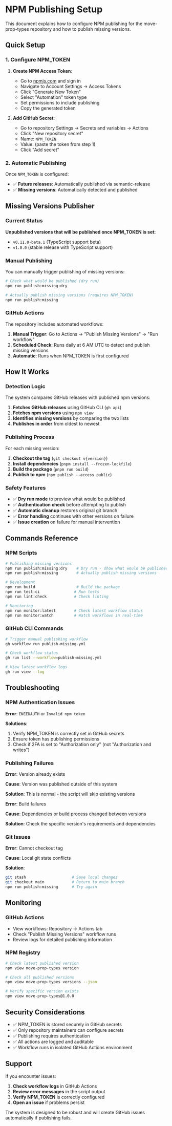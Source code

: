 # NPM Publishing Setup

This document explains how to configure NPM publishing for the move-prop-types repository and how to publish missing versions.

## Quick Setup

### 1. Configure NPM_TOKEN

1. **Create NPM Access Token**:
   - Go to [npmjs.com](https://npmjs.com) and sign in
   - Navigate to Account Settings → Access Tokens
   - Click "Generate New Token"
   - Select "Automation" token type
   - Set permissions to include publishing
   - Copy the generated token

2. **Add GitHub Secret**:
   - Go to repository Settings → Secrets and variables → Actions
   - Click "New repository secret"
   - Name: `NPM_TOKEN`
   - Value: (paste the token from step 1)
   - Click "Add secret"

### 2. Automatic Publishing

Once `NPM_TOKEN` is configured:

- ✅ **Future releases**: Automatically published via semantic-release
- ✅ **Missing versions**: Automatically detected and published

## Missing Versions Publisher

### Current Status

**Unpublished versions that will be published once NPM_TOKEN is set:**
- `v0.11.0-beta.1` (TypeScript support beta)
- `v1.0.0` (stable release with TypeScript support)

### Manual Publishing

You can manually trigger publishing of missing versions:

```bash
# Check what would be published (dry run)
npm run publish:missing:dry

# Actually publish missing versions (requires NPM_TOKEN)
npm run publish:missing
```

### GitHub Actions

The repository includes automated workflows:

1. **Manual Trigger**: Go to Actions → "Publish Missing Versions" → "Run workflow"
2. **Scheduled Check**: Runs daily at 6 AM UTC to detect and publish missing versions
3. **Automatic**: Runs when NPM_TOKEN is first configured

## How It Works

### Detection Logic

The system compares GitHub releases with published npm versions:

1. **Fetches GitHub releases** using GitHub CLI (`gh api`)
2. **Fetches npm versions** using `npm view`
3. **Identifies missing versions** by comparing the two lists
4. **Publishes in order** from oldest to newest

### Publishing Process

For each missing version:

1. **Checkout the tag** (`git checkout v{version}`)
2. **Install dependencies** (`pnpm install --frozen-lockfile`)
3. **Build the package** (`pnpm run build`)
4. **Publish to npm** (`npm publish --access public`)

### Safety Features

- ✅ **Dry run mode** to preview what would be published
- ✅ **Authentication check** before attempting to publish
- ✅ **Automatic cleanup** restores original git branch
- ✅ **Error handling** continues with other versions on failure
- ✅ **Issue creation** on failure for manual intervention

## Commands Reference

### NPM Scripts

```bash
# Publishing missing versions
npm run publish:missing:dry    # Dry run - show what would be published
npm run publish:missing        # Actually publish missing versions

# Development
npm run build                  # Build the package
npm run test:ci               # Run tests
npm run lint:check            # Check linting

# Monitoring
npm run monitor:latest        # Check latest workflow status
npm run monitor:watch         # Watch workflows in real-time
```

### GitHub CLI Commands

```bash
# Trigger manual publishing workflow
gh workflow run publish-missing.yml

# Check workflow status
gh run list --workflow=publish-missing.yml

# View latest workflow logs
gh run view --log
```

## Troubleshooting

### NPM Authentication Issues

**Error**: `ENEEDAUTH` or `Invalid npm token`

**Solutions**:
1. Verify NPM_TOKEN is correctly set in GitHub secrets
2. Ensure token has publishing permissions
3. Check if 2FA is set to "Authorization only" (not "Authorization and writes")

### Publishing Failures

**Error**: Version already exists

**Cause**: Version was published outside of this system

**Solution**: This is normal - the script will skip existing versions

**Error**: Build failures

**Cause**: Dependencies or build process changed between versions

**Solution**: Check the specific version's requirements and dependencies

### Git Issues

**Error**: Cannot checkout tag

**Cause**: Local git state conflicts

**Solution**: 
```bash
git stash                    # Save local changes
git checkout main            # Return to main branch
npm run publish:missing      # Try again
```

## Monitoring

### GitHub Actions

- View workflows: Repository → Actions tab
- Check "Publish Missing Versions" workflow runs
- Review logs for detailed publishing information

### NPM Registry

```bash
# Check latest published version
npm view move-prop-types version

# Check all published versions
npm view move-prop-types versions --json

# Verify specific version exists
npm view move-prop-types@1.0.0
```

## Security Considerations

- ✅ NPM_TOKEN is stored securely in GitHub secrets
- ✅ Only repository maintainers can configure secrets
- ✅ Publishing requires authentication
- ✅ All actions are logged and auditable
- ✅ Workflow runs in isolated GitHub Actions environment

## Support

If you encounter issues:

1. **Check workflow logs** in GitHub Actions
2. **Review error messages** in the script output
3. **Verify NPM_TOKEN** is correctly configured
4. **Open an issue** if problems persist

The system is designed to be robust and will create GitHub issues automatically if publishing fails.